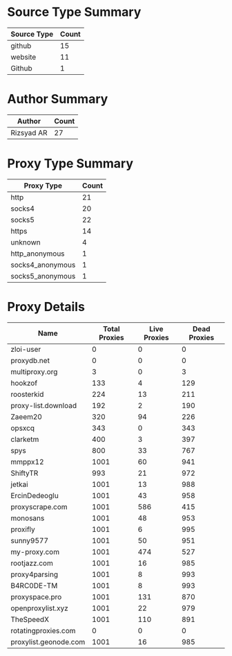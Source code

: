 # Source Type Summary

| Source Type | Count |
|-------------|-------|
| github | 15 |
| website | 11 |
| Github | 1 |


# Author Summary

| Author | Count |
|--------|-------|
| Rizsyad AR | 27 |


# Proxy Type Summary

| Proxy Type | Count |
|------------|-------|
| http | 21 |
| socks4 | 20 |
| socks5 | 22 |
| https | 14 |
| unknown | 4 |
| http_anonymous | 1 |
| socks4_anonymous | 1 |
| socks5_anonymous | 1 |


# Proxy Details

| Name | Total Proxies | Live Proxies | Dead Proxies |
|------|---------------|--------------|---------------|
| zloi-user | 0 | 0 | 0 |
| proxydb.net | 0 | 0 | 0 |
| multiproxy.org | 3 | 0 | 3 |
| hookzof | 133 | 4 | 129 |
| roosterkid | 224 | 13 | 211 |
| proxy-list.download | 192 | 2 | 190 |
| Zaeem20 | 320 | 94 | 226 |
| opsxcq | 343 | 0 | 343 |
| clarketm | 400 | 3 | 397 |
| spys | 800 | 33 | 767 |
| mmppx12 | 1001 | 60 | 941 |
| ShiftyTR | 993 | 21 | 972 |
| jetkai | 1001 | 13 | 988 |
| ErcinDedeoglu | 1001 | 43 | 958 |
| proxyscrape.com | 1001 | 586 | 415 |
| monosans | 1001 | 48 | 953 |
| proxifly | 1001 | 6 | 995 |
| sunny9577 | 1001 | 50 | 951 |
| my-proxy.com | 1001 | 474 | 527 |
| rootjazz.com | 1001 | 16 | 985 |
| proxy4parsing | 1001 | 8 | 993 |
| B4RC0DE-TM | 1001 | 8 | 993 |
| proxyspace.pro | 1001 | 131 | 870 |
| openproxylist.xyz | 1001 | 22 | 979 |
| TheSpeedX | 1001 | 110 | 891 |
| rotatingproxies.com | 0 | 0 | 0 |
| proxylist.geonode.com | 1001 | 16 | 985 |
